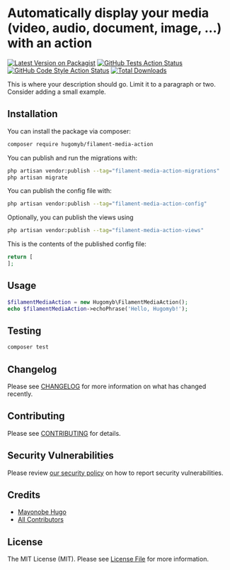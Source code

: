 # Automatically display your media (video, audio, document, image, ...) with an action

[![Latest Version on Packagist](https://img.shields.io/packagist/v/hugomyb/filament-media-action.svg?style=flat-square)](https://packagist.org/packages/hugomyb/filament-media-action)
[![GitHub Tests Action Status](https://img.shields.io/github/actions/workflow/status/hugomyb/filament-media-action/run-tests.yml?branch=main&label=tests&style=flat-square)](https://github.com/hugomyb/filament-media-action/actions?query=workflow%3Arun-tests+branch%3Amain)
[![GitHub Code Style Action Status](https://img.shields.io/github/actions/workflow/status/hugomyb/filament-media-action/fix-php-code-styling.yml?branch=main&label=code%20style&style=flat-square)](https://github.com/hugomyb/filament-media-action/actions?query=workflow%3A"Fix+PHP+code+styling"+branch%3Amain)
[![Total Downloads](https://img.shields.io/packagist/dt/hugomyb/filament-media-action.svg?style=flat-square)](https://packagist.org/packages/hugomyb/filament-media-action)



This is where your description should go. Limit it to a paragraph or two. Consider adding a small example.

## Installation

You can install the package via composer:

```bash
composer require hugomyb/filament-media-action
```

You can publish and run the migrations with:

```bash
php artisan vendor:publish --tag="filament-media-action-migrations"
php artisan migrate
```

You can publish the config file with:

```bash
php artisan vendor:publish --tag="filament-media-action-config"
```

Optionally, you can publish the views using

```bash
php artisan vendor:publish --tag="filament-media-action-views"
```

This is the contents of the published config file:

```php
return [
];
```

## Usage

```php
$filamentMediaAction = new Hugomyb\FilamentMediaAction();
echo $filamentMediaAction->echoPhrase('Hello, Hugomyb!');
```

## Testing

```bash
composer test
```

## Changelog

Please see [CHANGELOG](CHANGELOG.md) for more information on what has changed recently.

## Contributing

Please see [CONTRIBUTING](.github/CONTRIBUTING.md) for details.

## Security Vulnerabilities

Please review [our security policy](../../security/policy) on how to report security vulnerabilities.

## Credits

- [Mayonobe Hugo](https://github.com/hugomyb)
- [All Contributors](../../contributors)

## License

The MIT License (MIT). Please see [License File](LICENSE.md) for more information.

